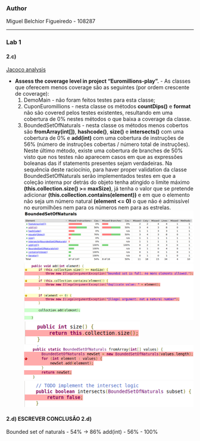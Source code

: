 ### Author
Miguel Belchior Figueiredo - 108287

---

### Lab 1
#### 2.c)
[Jacoco analysis](https://www.baeldung.com/jacoco)
- **Assess the coverage level in project “Euromillions-play”.** -  As classes que oferecem menos coverage são as seguintes (por ordem crescente de coverage):
  1. DemoMain - não foram feitos testes para esta classe;
  2. CuponEuromillions  - nesta classe os métodos **countDips()** e **format** não são covered pelos testes existentes, resultando em uma cobertura de 0% nestes métodos o que baixa a coverage da classe. 
  3. BoundedSetOfNaturals - nesta classe os métodos menos cobertos são **fromArray(int[])**, **hashcode()**, **size()** e **intersects()** com uma cobertura de 0% e **add(int)** com uma cobertura de instruções de 56% (número de instruções cobertas / número total de instruções). Neste último método, existe uma cobertura de branches de 50% visto que nos testes não aparecem casos em que as expressões boleanas das if statements presentes sejam verdadeiras. Na sequência deste raciocínio, para haver proper validation da classe BoundedSetOfNaturals serão implementados testes em que a coleção interna por detrás do objeto tenha atingido o limite máximo **(this.collection.size() >= maxSize)**, já tenha o valor que se pretende adicionar **(this.collection.contains(element))** e em que o elemento não seja um número natural **(element <= 0)** o que não é admissível no euromilhões nem para os números nem para as estrelas.
     ![BoundedSetOfNaturalsCoverage](./images/BoundedSetOfNaturalsCoverage_before.png)
     ![BoundedSetOfNaturalsAddCoverage](./images/BoundedSetOfNaturalsAddCoverage_before.png) ![BoundedSetOfNaturalsSizeCoverage](./images/BoundedSetOfNaturalsSizeCoverage_before.png)
     ![BoundedSetOfNaturalsFromArrayCoverage](./images/BoundedSetOfNaturalsFromArrayCoverage_before.png) ![BoundedSetOfNaturalsIntersectsCoverage](./images/BoundedSetOfNaturalsIntersectsCoverage_before.png) 

  



#### 2.d) ESCREVER CONCLUSÃO 2.d)
Bounded set of naturals - 54% -> 86%
add(int) - 56% - 100%
